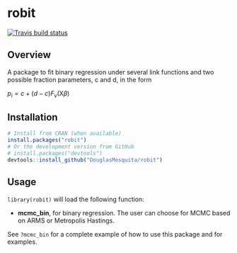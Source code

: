 
robit
=====

<!-- badges: start -->
<!-- [![CRAN status](https://www.r-pkg.org/badges/version/robit)](https://cran.r-project.org/package=robit) -->
[![Travis build status](https://travis-ci.org/DouglasMesquita/robit.svg?branch=master)](https://travis-ci.org/DouglasMesquita/robit) <!-- [![Codecov test coverage](https://codecov.io/gh/DouglasMesquita/robit/branch/master/graph/badge.svg)](https://codecov.io/gh/DouglasMesquita/robit?branch=master) --> <!-- badges: end -->

Overview
--------

A package to fit binary regression under several link functions and two possible fraction parameters, c and d, in the form

*p*<sub>*i*</sub> = *c* + (*d* − *c*)*F*<sub>*v*</sub>(X*β*)

Installation
------------

``` r
# Install from CRAN (when available)
install.packages("robit")
# Or the development version from GitHub
# install.packages("devtools")
devtools::install_github("DouglasMesquita/robit")
```

Usage
-----

`library(robit)` will load the following function:

-   **mcmc\_bin**, for binary regression. The user can choose for MCMC based on ARMS or Metropolis Hastings.

See `?mcmc_bin` for a complete example of how to use this package and for examples.
